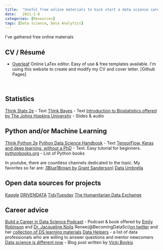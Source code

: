 ```yaml
---
title:  "Useful free online materials to kick start a data science career"
date:   2021-1-8
categories: [Resources]
tags: [Data science, Data Analytics]
---
```


I've gathered free online materials 



## CV / Résumé

* [Overleaf](https://www.overleaf.com/)
Online LaTex editor. Easy of use & free templates available. I'm using this website to create and modify my CV and cover letter.
[Github Pages]

<br>

## Statistics

[Think Stats 2e](https://greenteapress.com/wp/think-stats-2e/) - Text
[Think Bayes](https://greenteapress.com/wp/think-bayes/) - Text
[Introduction to Biostatistics offered by The Johns Hopkins University](http://ocw.jhsph.edu/index.cfm/go/viewCourse/course/IntroBiostats/coursePage/schedule/) - Slides & audio
<br>

## Python and/or Machine Learning

[Think Python 2e](https://greenteapress.com/wp/think-python-2e/)
[Python Data Science Handbook](https://jakevdp.github.io/PythonDataScienceHandbook/) - Text
[TensorFlow, Keras and deep learning, without a PhD](https://codelabs.developers.google.com/codelabs/cloud-tensorflow-mnist/#0) - Text. Easy tutorial for beginners.
[pythonbooks.org](https://pythonbooks.org/) - List of Python books

In youtube, there are countless channels dedicated to the topic. My favorites so far are:
[3Blue1Brown by Grant Sanderson)](https://www.youtube.com/playlist?list=PLZHQObOWTQDNU6R1_67000Dx_ZCJB-3pi)
[Data Umbrella](https://www.youtube.com/c/DataUmbrella)
<br>

## Open data sources for projects

[Kaggle](https://www.kaggle.com/)
[DRIVENDATA](https://www.drivendata.org/)
[TidyTuesday](https://github.com/rfordatascience/tidytuesdayover)
[The Humanitarian Data Exchange](https://data.humdata.org/)
<br>

## Career advice

[Build a Career in Data Science Podcast](https://podcast.bestbook.cool/) - Podcast & book offered by [Emily Robinson](https://twitter.com/robinson_es) and [Dr. Jacqueline Nolis](https://twitter.com/skyetetra)
Renee(@BecomingDataSci)[on twitter](https://twitter.com/BecomingDataSci) and her [collection of DS learning materials](http://www.datasciguide.com/)
[Data Helpers](https://www.datahelpers.org/) - a list of data professionals who are willing to answer questions and mentor newcomers
[Data science is different now](http://veekaybee.github.io/2019/02/13/data-science-is-different/) - Blog post written by [Vicki Boykis](https://twitter.com/vboykis)
